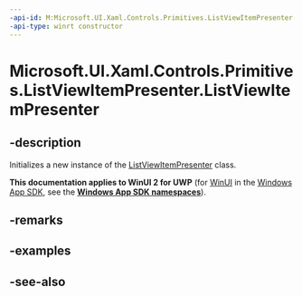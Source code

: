 ```yaml
---
-api-id: M:Microsoft.UI.Xaml.Controls.Primitives.ListViewItemPresenter.#ctor
-api-type: winrt constructor
---
```


<!-- Method syntax
public ListViewItemPresenter()
-->

# Microsoft.UI.Xaml.Controls.Primitives.ListViewItemPresenter.ListViewItemPresenter

## -description
Initializes a new instance of the [ListViewItemPresenter](listviewitempresenter.md) class.

**This documentation applies to WinUI 2 for UWP** (for [WinUI](/windows/apps/winui/winui3/) in the [Windows App SDK](/windows/apps/windows-app-sdk/), see the **[Windows App SDK namespaces](/windows/windows-app-sdk/api/winrt/)**).

## -remarks

## -examples

## -see-also
